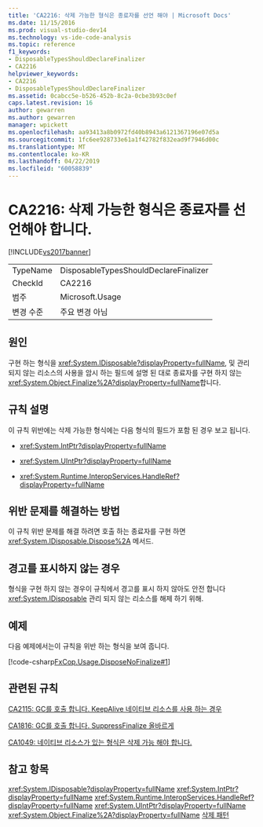 ```yaml
---
title: 'CA2216: 삭제 가능한 형식은 종료자를 선언 해야 | Microsoft Docs'
ms.date: 11/15/2016
ms.prod: visual-studio-dev14
ms.technology: vs-ide-code-analysis
ms.topic: reference
f1_keywords:
- DisposableTypesShouldDeclareFinalizer
- CA2216
helpviewer_keywords:
- CA2216
- DisposableTypesShouldDeclareFinalizer
ms.assetid: 0cabcc5e-b526-452b-8c2a-0cbe3b93c0ef
caps.latest.revision: 16
author: gewarren
ms.author: gewarren
manager: wpickett
ms.openlocfilehash: aa93413a8b0972fd40b8943a6121367196e07d5a
ms.sourcegitcommit: 1fc6ee928733e61a1f42782f832ead9f7946d00c
ms.translationtype: MT
ms.contentlocale: ko-KR
ms.lasthandoff: 04/22/2019
ms.locfileid: "60058839"
---
```

# <a name="ca2216-disposable-types-should-declare-finalizer"></a>CA2216: 삭제 가능한 형식은 종료자를 선언해야 합니다.
[!INCLUDE[vs2017banner](../includes/vs2017banner.md)]

|||
|-|-|
|TypeName|DisposableTypesShouldDeclareFinalizer|
|CheckId|CA2216|
|범주|Microsoft.Usage|
|변경 수준|주요 변경 아님|

## <a name="cause"></a>원인
 구현 하는 형식을 <xref:System.IDisposable?displayProperty=fullName>, 및 관리 되지 않는 리소스의 사용을 암시 하는 필드에 설명 된 대로 종료자를 구현 하지 않는 <xref:System.Object.Finalize%2A?displayProperty=fullName>합니다.

## <a name="rule-description"></a>규칙 설명
 이 규칙 위반에는 삭제 가능한 형식에는 다음 형식의 필드가 포함 된 경우 보고 됩니다.

- <xref:System.IntPtr?displayProperty=fullName>

- <xref:System.UIntPtr?displayProperty=fullName>

- <xref:System.Runtime.InteropServices.HandleRef?displayProperty=fullName>

## <a name="how-to-fix-violations"></a>위반 문제를 해결하는 방법
 이 규칙 위반 문제를 해결 하려면 호출 하는 종료자를 구현 하면 <xref:System.IDisposable.Dispose%2A> 메서드.

## <a name="when-to-suppress-warnings"></a>경고를 표시하지 않는 경우
 형식을 구현 하지 않는 경우이 규칙에서 경고를 표시 하지 않아도 안전 합니다 <xref:System.IDisposable> 관리 되지 않는 리소스를 해제 하기 위해.

## <a name="example"></a>예제
 다음 예제에서는이 규칙을 위반 하는 형식을 보여 줍니다.

 [!code-csharp[FxCop.Usage.DisposeNoFinalize#1](../snippets/csharp/VS_Snippets_CodeAnalysis/FxCop.Usage.DisposeNoFinalize/cs/FxCop.Usage.DisposeNoFinalize.cs#1)]

## <a name="related-rules"></a>관련된 규칙
 [CA2115: GC를 호출 합니다. KeepAlive 네이티브 리소스를 사용 하는 경우](../code-quality/ca2115-call-gc-keepalive-when-using-native-resources.md)

 [CA1816: GC를 호출 합니다. SuppressFinalize 올바르게](../code-quality/ca1816-call-gc-suppressfinalize-correctly.md)

 [CA1049: 네이티브 리소스가 있는 형식은 삭제 가능 해야 합니다.](../code-quality/ca1049-types-that-own-native-resources-should-be-disposable.md)

## <a name="see-also"></a>참고 항목
 <xref:System.IDisposable?displayProperty=fullName> <xref:System.IntPtr?displayProperty=fullName>
 <xref:System.Runtime.InteropServices.HandleRef?displayProperty=fullName>
 <xref:System.UIntPtr?displayProperty=fullName>
 <xref:System.Object.Finalize%2A?displayProperty=fullName>
 [삭제 패턴](http://msdn.microsoft.com/library/31a6c13b-d6a2-492b-9a9f-e5238c983bcb)

